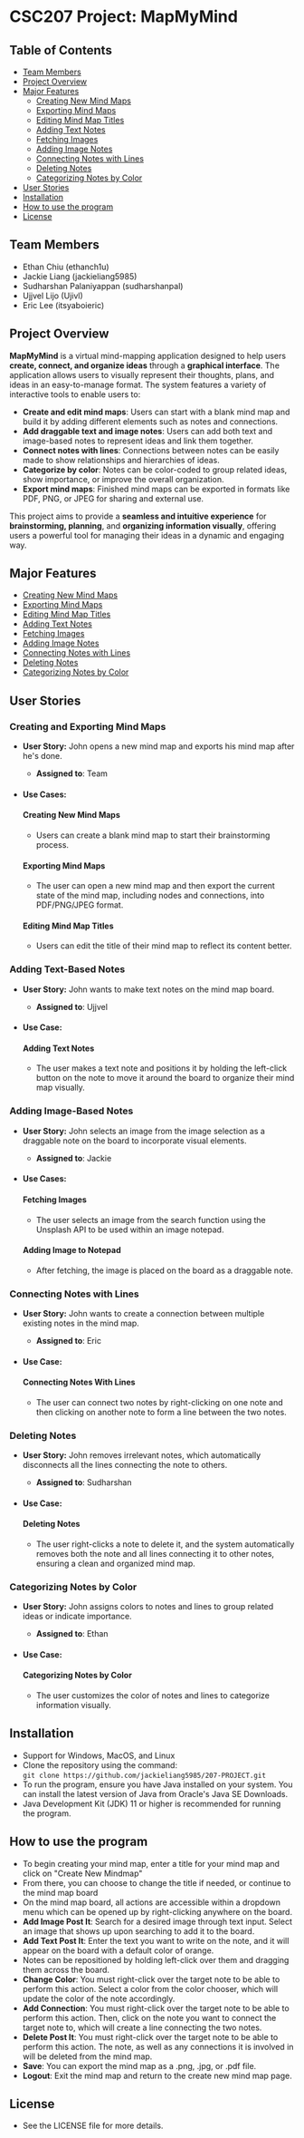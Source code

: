 # CSC207 Project: MapMyMind

## Table of Contents
- [Team Members](#team-members)
- [Project Overview](#project-overview)
- [Major Features](#major-features)
  - [Creating New Mind Maps](#creating-new-mind-maps)
  - [Exporting Mind Maps](#exporting-mind-maps)
  - [Editing Mind Map Titles](#editing-mind-map-titles)
  - [Adding Text Notes](#adding-text-notes)
  - [Fetching Images](#fetching-images)
  - [Adding Image Notes](#adding-image-to-notepad)
  - [Connecting Notes with Lines](#connecting-notes-with-lines)
  - [Deleting Notes](#deleting-notes)
  - [Categorizing Notes by Color](#categorizing-notes-by-color)
- [User Stories](#user-stories)
- [Installation](#installation)
- [How to use the program](#how-to-use-the-program)
- [License](#license)

## Team Members
* Ethan Chiu (ethanch1u)
* Jackie Liang (jackieliang5985)
* Sudharshan Palaniyappan (sudharshanpal)
* Ujjvel Lijo (Ujivl)
* Eric Lee (itsyaboieric)

## Project Overview

**MapMyMind** is a virtual mind-mapping application designed to help users **create, connect, and organize ideas** through a **graphical interface**. The application allows users to visually represent their thoughts, plans, and ideas in an easy-to-manage format. The system features a variety of interactive tools to enable users to:

- **Create and edit mind maps**: Users can start with a blank mind map and build it by adding different elements such as notes and connections.
- **Add draggable text and image notes**: Users can add both text and image-based notes to represent ideas and link them together.
- **Connect notes with lines**: Connections between notes can be easily made to show relationships and hierarchies of ideas.
- **Categorize by color**: Notes can be color-coded to group related ideas, show importance, or improve the overall organization.
- **Export mind maps**: Finished mind maps can be exported in formats like PDF, PNG, or JPEG for sharing and external use.

This project aims to provide a **seamless and intuitive experience** for **brainstorming, planning**, and **organizing information visually**, offering users a powerful tool for managing their ideas in a dynamic and engaging way.

## Major Features
- [Creating New Mind Maps](#creating-new-mind-maps)
- [Exporting Mind Maps](#exporting-mind-maps)
- [Editing Mind Map Titles](#editing-mind-map-titles)
- [Adding Text Notes](#adding-text-notes)
- [Fetching Images](#fetching-images)
- [Adding Image Notes](#adding-image-to-notepad)
- [Connecting Notes with Lines](#connecting-notes-with-lines)
- [Deleting Notes](#deleting-notes)
- [Categorizing Notes by Color](#categorizing-notes-by-color)

## User Stories

### Creating and Exporting Mind Maps

- **User Story:** John opens a new mind map and exports his mind map after he's done.
  - **Assigned to**: Team

- #### Use Cases:
  #### **Creating New Mind Maps**
  - Users can create a blank mind map to start their brainstorming process.
  
  #### **Exporting Mind Maps**
  - The user can open a new mind map and then export the current state of the mind map, including nodes and connections, into PDF/PNG/JPEG format.

  #### **Editing Mind Map Titles**
  - Users can edit the title of their mind map to reflect its content better.

### Adding Text-Based Notes

- **User Story:** John wants to make text notes on the mind map board.
  - **Assigned to**: Ujjvel

- #### Use Case:
  #### **Adding Text Notes**
  - The user makes a text note and positions it by holding the left-click button on the note to move it around the board to organize their mind map visually.

### Adding Image-Based Notes

- **User Story:** John selects an image from the image selection as a draggable note on the board to incorporate visual elements.
  - **Assigned to**: Jackie

- #### Use Cases:
  #### **Fetching Images**
  - The user selects an image from the search function using the Unsplash API to be used within an image notepad.

  #### **Adding Image to Notepad**
  - After fetching, the image is placed on the board as a draggable note.

### Connecting Notes with Lines

- **User Story:** John wants to create a connection between multiple existing notes in the mind map.
  - **Assigned to**: Eric

- #### Use Case:
  #### **Connecting Notes With Lines**
  - The user can connect two notes by right-clicking on one note and then clicking on another note to form a line between the two notes.

### Deleting Notes

- **User Story:** John removes irrelevant notes, which automatically disconnects all the lines connecting the note to others.
  - **Assigned to**: Sudharshan

- #### Use Case:
  #### **Deleting Notes**
  - The user right-clicks a note to delete it, and the system automatically removes both the note and all lines connecting it to other notes, ensuring a clean and organized mind map.

### Categorizing Notes by Color

- **User Story:** John assigns colors to notes and lines to group related ideas or indicate importance.
  - **Assigned to**: Ethan

- #### Use Case:
  #### **Categorizing Notes by Color**
  - The user customizes the color of notes and lines to categorize information visually.

## Installation
* Support for Windows, MacOS, and Linux
* Clone the repository using the command:  
  `git clone https://github.com/jackieliang5985/207-PROJECT.git`
* To run the program, ensure you have Java installed on your system. You can install the latest version of Java from Oracle's Java SE Downloads.
* Java Development Kit (JDK) 11 or higher is recommended for running the program.

## How to use the program
* To begin creating your mind map, enter a title for your mind map and click on "Create New Mindmap"
* From there, you can choose to change the title if needed, or continue to the mind map board
* On the mind map board, all actions are accessible within a dropdown menu which can be opened up by right-clicking anywhere on the board.
* **Add Image Post It**: Search for a desired image through text input. Select an image that shows up upon searching to add it to the board.
* **Add Text Post It**: Enter the text you want to write on the note, and it will appear on the board with a default color of orange.
* Notes can be repositioned by holding left-click over them and dragging them across the board.
* **Change Color**: You must right-click over the target note to be able to perform this action. Select a color from the color chooser, which will update the color of the note accordingly.
* **Add Connection**: You must right-click over the target note to be able to perform this action. Then, click on the note you want to connect the target note to, which will create a line connecting the two notes.
* **Delete Post It**: You must right-click over the target note to be able to perform this action. The note, as well as any connections it is involved in will be deleted from the mind map.
* **Save**: You can export the mind map as a .png, .jpg, or .pdf file.
* **Logout**: Exit the mind map and return to the create new mind map page.

## License
* See the LICENSE file for more details.
